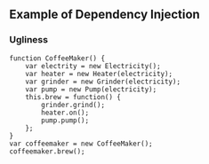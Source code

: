 ##  Example of Dependency Injection

### Ugliness

	function CoffeeMaker() {
		var electrity = new Electricity();
		var heater = new Heater(electricity);
		var grinder = new Grinder(electricity);
		var pump = new Pump(electricity);
		this.brew = function() {
			grinder.grind();
			heater.on();
			pump.pump();
		};
	}
    var coffeemaker = new CoffeeMaker();
    coffeemaker.brew();